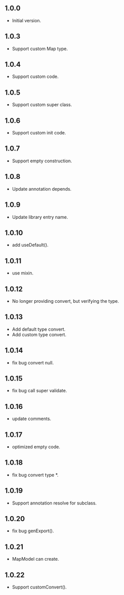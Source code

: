 ## 1.0.0

- Initial version.

## 1.0.3
- Support custom Map type.

## 1.0.4
- Support custom code.

## 1.0.5
- Support custom super class.

## 1.0.6
- Support custom init code.

## 1.0.7
- Support empty construction.

## 1.0.8
- Update annotation depends.

## 1.0.9
- Update library entry name.

## 1.0.10
- add useDefault().

## 1.0.11
- use mixin.

## 1.0.12
- No longer providing convert, but verifying the type.

## 1.0.13
- Add default type convert.
- Add custom type convert.

## 1.0.14
- fix bug convert null.

## 1.0.15
- fix bug call super validate.

## 1.0.16
- update comments.

## 1.0.17
- optimized empty code.

## 1.0.18
- fix bug convert type *.

## 1.0.19
- Support annotation resolve for subclass.

## 1.0.20
- fix bug genExport().

## 1.0.21
- MapModel can create.

## 1.0.22
- Support customConvert().